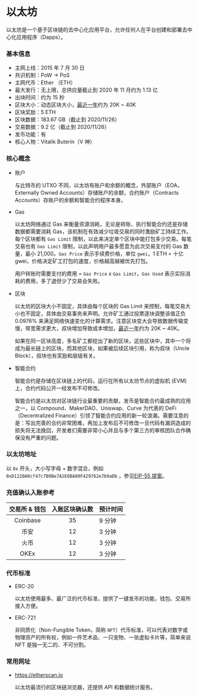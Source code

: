 # 以太坊

以太坊是一个基于区块链的去中心化应用平台，允许任何人在平台创建和部署去中心化应用程序（Dapps）。

### 基本信息

- 主网上线：2015 年 7 月 30 日
- 共识机制：PoW -> PoS
- 主网代币：Ether （ETH）
- 最大发行：无上限，总供应量截止到 2020 年 11 月约为 1.13 亿
- 出块时间：约为 15 秒
- 区块大小：动态区块大小，[最近一年](https://etherscan.io/chart/blocksize)约为 20K ~ 40K
- 区块奖励：5 ETH
- 区块数据：183.67 GB（截止到 2020/11/26）
- 交易数据：9.2 亿（截止到 2020/11/26）
- 发币功能：有
- 核心人物：Vitalik Buterin（V 神）

### 核心概念

- 账户

  与比特币的 UTXO 不同，以太坊有账户和余额的概念，外部账户（EOA，Externally Owned Accounts）存储账户的余额，合约账户（Contracts Accounts）存账户的余额和智能合约程序本身。

- Gas

  以太坊网络通过 Gas 来衡量资源消耗，无论是转账、执行智能合约还是存储数据都需要消耗 Gas，该机制在有效减少垃圾交易的同时激励矿工持续工作。每个区块都有 `Gas Limit` 限制，以此来决定单个区块中能打包多少交易。每笔交易也有 `Gas Limit` 限制，以此声明用户最多愿意为此次交易支付的 Gas 数量，最小 21,000。`Gas Price` 表示手续费价格，单位 `gwei`，1 ETH = 十亿 gwei，价格决定矿工打包的速度，价格越高越被优先打包。
  
  用户转账时需要支付的费用 = `Gas Price` x `Gas Limit`，`Gas Used` 表示实际消耗的费用，多了退但少了交易会失败。

- 区块

  以太坊的区块大小不固定，具体由每个区块的 Gas Limit 来控制，每笔交易大小也不固定，具体由交易事务来声明。允许矿工通过投票逐块调整该值正负 0.0976% 来满足网络快速变化的计算需求。注意区块变大会导致数据传输变慢，带宽需求更大，叔块增加导致成本增加，[最近一年](https://etherscan.io/chart/blocksize)约为 20K ~ 40K。

  如果在同一区块高度，多名矿工都挖出了新的区块，这些区块中，其中一个将成为最长链上的区块，而其他区块，如果被后续区块引用，称为叔块（Uncle Block），叔块也有奖励和层级有关。

- 智能合约

  智能合约是存储在区块链上的代码，运行在所有以太坊节点的虚拟机 (EVM)上，合约代码公开一经发布不可修改。

  智能合约是以太坊对区块链行业最重要的贡献，发币是智能合约最成熟的应用之一，以 Compound、MakerDAO、Uniswap、Curve 为代表的 DeFi（Decentralized Finance）引领了智能合约应用的新一轮浪潮。需要注意的是：写出完善的合约非常困难，再加上发布后不可修改一旦代码有漏洞造成的损失将无法挽回，开发者们需要非常小心并且与多个第三方的审核团队合作确保没有严重的问题。

### 以太坊地址

  以 `0x` 开头，大小写字母 + 数字混合，例如 `0xD1220A0cf47c7B9Be7A2E6BA89F429762e7b9aDb` ，参见[EIP-55 提案](https://github.com/Ethereum/EIPs/blob/master/EIPS/eip-55.md)。

### 充值确认入账参考

| 交易所 & 钱包 | 入账区块确认数 | 预计时间 |
| :-----: | :----: | :---- |
| Coinbase | 35 | 9 分钟 |
| 币安 | 12 | 3 分钟 |
| 火币 | 12 | 3 分钟 |
| OKEx | 12 | 3 分钟 |

### 代币标准

- ERC-20

  以太坊使用最多、最广泛的代币标准，提供了一键发币的功能，钱包、交易所接入方便。

- ERC-721
  
  非同质化（Non-Fungible Token，简称 `NFT`）代币标准，可以代表对数字或物理资产的所有权，例如一件艺术品、一只宠物、一张虚拟卡片等，简单来说 NFT 是独一无二的、不可分割。

### 常用网址

- https://etherscan.io

  以太坊最流行的区块链浏览器，还提供 API 和数据统计服务。

